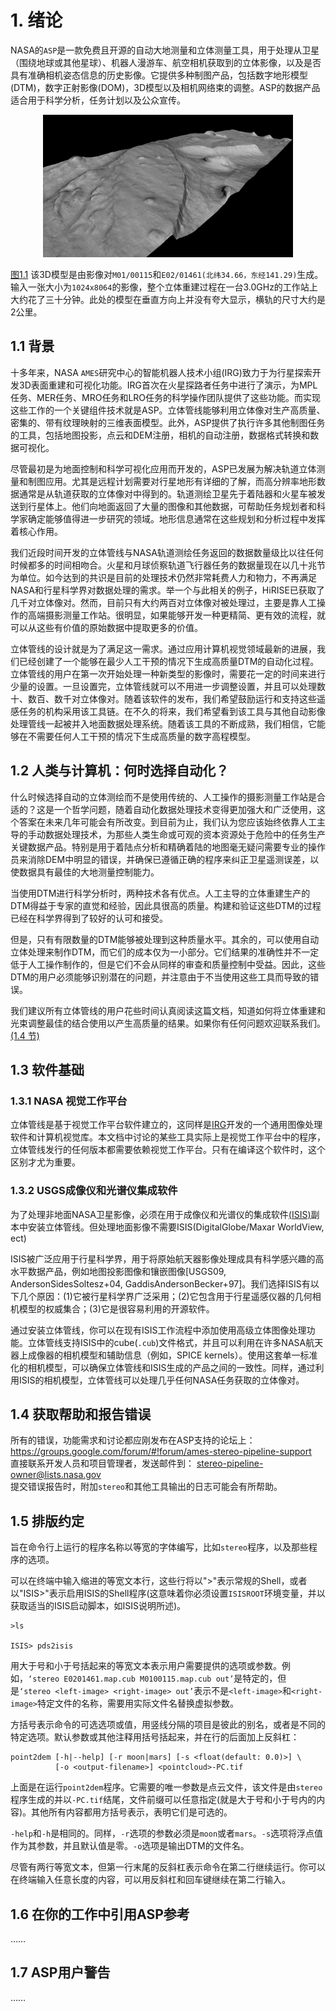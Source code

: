 # 1. 绪论
NASA的``ASP``是一款免费且开源的自动大地测量和立体测量工具，用于处理从卫星（围绕地球或其他星球）、机器人漫游车、航空相机获取到的立体影像，以及是否具有准确相机姿态信息的历史影像。它提供多种制图产品，包括数字地形模型(DTM)，数字正射影像(DOM)，3D模型以及相机网络束的调整。ASP的数据产品适合用于科学分析，任务计划以及公众宣传。  
<div style="text-align:center;">

![Figure1.1](/imgs/Fig1.1.png)  
</div>    

[图1.1](/imgs/Fig1.1.png) 该3D模型是由影像对``M01/00115``和``E02/01461(北纬34.66，东经141.29)``生成。输入一张大小为``1024x8064``的影像，整个立体重建过程在一台3.0GHz的工作站上大约花了三十分钟。此处的模型在垂直方向上并没有夸大显示，横轨的尺寸大约是2公里。  

## 1.1 背景  
十多年来，NASA ``AMES``研究中心的智能机器人技术小组(IRG)致力于为行星探索开发3D表面重建和可视化功能。IRG首次在火星探路者任务中进行了演示，为MPL任务、MER任务、MRO任务和LRO任务的科学操作团队提供了这些功能。而实现这些工作的一个关键组件技术就是ASP。立体管线能够利用立体像对生产高质量、密集的、带有纹理映射的三维表面模型。此外，ASP提供了执行许多其他制图任务的工具，包括地图投影，点云和DEM注册，相机的自动注册，数据格式转换和数据可视化。 

尽管最初是为地面控制和科学可视化应用而开发的，ASP已发展为解决轨道立体测量和制图应用。尤其是远程计划需要对行星地形有详细的了解，而高分辨率地形数据通常是从轨道获取的立体像对中得到的。轨道测绘卫星先于着陆器和火星车被发送到行星体上。他们向地面返回了大量的图像和其他数据，可帮助任务规划者和科学家确定能够值得进一步研究的领域。地形信息通常在这些规划和分析过程中发挥着核心作用。  

我们近段时间开发的立体管线与NASA轨道测绘任务返回的数据数量级比以往任何时候都多的时间相吻合。火星和月球侦察轨道飞行器任务的数据量现在以几十兆节为单位。如今达到的共识是目前的处理技术仍然非常耗费人力和物力，不再满足NASA和行星科学界对数据处理的需求。举一个与此相关的例子，HiRISE已获取了几千对立体像对。然而，目前只有大约两百对立体像对被处理过，主要是靠人工操作的高端摄影测量工作站。很明显，如果能够开发一种更精简、更有效的流程，就可以从这些有价值的原始数据中提取更多的价值。  

立体管线的设计就是为了满足这一需求。通过应用计算机视觉领域最新的进展，我们已经创建了一个能够在最少人工干预的情况下生成高质量DTM的自动化过程。立体管线的用户在第一次开始处理一种新类型的影像时，需要花一定的时间来进行少量的设置。一旦设置完，立体管线就可以不用进一步调整设置，并且可以处理数十、数百、数千对立体像对。随着该软件的发布，我们希望鼓励运行和支持这些遥感任务的机构采用该工具链。在不久的将来，我们希望看到该工具与其他自动影像处理管线一起被并入地面数据处理系统。随着该工具的不断成熟，我们相信，它能够在不需要任何人工干预的情况下生成高质量的数字高程模型。  
## 1.2 人类与计算机：何时选择自动化？  
什么时候选择自动的立体测绘而不是使用传统的、人工操作的摄影测量工作站是合适的？这是一个哲学问题，随着自动化数据处理技术变得更加强大和广泛使用，这个答案在未来几年可能会有所改变。到目前为止，我们认为您应该始终依靠人工主导的手动数据处理技术，为那些人类生命或可观的资本资源处于危险中的任务生产关键数据产品。特别是用于着陆点分析和精确着陆的地图毫无疑问需要专业的操作员来消除DEM中明显的错误，并确保已遵循正确的程序来纠正卫星遥测误差，以使数据具有最佳的大地测量控制能力。  

当使用DTM进行科学分析时，两种技术各有优点。人工主导的立体重建生产的DTM得益于专家的直觉和经验，因此具很高的质量。构建和验证这些DTM的过程已经在科学界得到了较好的认可和接受。

但是，只有有限数量的DTM能够被处理到这种质量水平。其余的，可以使用自动立体处理来制作DTM，而它们的成本仅为一小部分。它们结果的准确性并不一定低于人工操作制作的，但是它们不会从同样的审查和质量控制中受益。因此，这些DTM的用户必须能够识别潜在的问题，并注意由于不当使用这些工具而导致的错误。

我们建议所有立体管线的用户花些时间认真阅读这篇文档，知道如何将立体重建和光束调整最佳的结合使用以产生高质量的结果。如果你有任何问题欢迎联系我们。[(1.4 节)](#1.4)

## 1.3 软件基础
### 1.3.1 NASA 视觉工作平台
立体管线是基于视觉工作平台软件建立的，这同样是<a href ="https://ti.arc.nasa.gov/tech/asr/groups/intelligent-robotics/">IRG</a>开发的一个通用图像处理软件和计算机视觉库。本文档中讨论的某些工具实际上是视觉工作平台中的程序，立体管线发行的任何版本都需要依赖视觉工作平台。只有在编译这个软件时，这个区别才尤为重要。
### 1.3.2 USGS成像仪和光谱仪集成软件
为了处理非地面NASA卫星影像，必须在用于成像仪和光谱仪的集成软件<a href ="https://isis.astrogeology.usgs.gov/">(ISIS)</a>副本中安装立体管线。但处理地面影像不需要ISIS(DigitalGlobe/Maxar WorldView, ect)  

ISIS被广泛应用于行星科学界，用于将原始航天器影像处理成具有科学感兴趣的高水平数据产品，例如地图投影图像和镶嵌图像[USGS09, AndersonSidesSoltesz+04, GaddisAndersonBecker+97]。我们选择ISIS有以下几个原因：(1)它被行星科学界广泛采用；(2)它包含用于行星遥感仪器的几何相机模型的权威集合；(3)它是很容易利用的开源软件。  

通过安装立体管线，你可以在现有ISIS工作流程中添加使用高级立体图像处理功能。立体管线支持ISIS中的cube(``.cub``)文件格式，并且可以利用在许多NASA航天器上成像器的相机模型和辅助信息（例如，SPICE kernels）。使用这套单一标准化的相机模型，可以确保立体管线和ISIS生成的产品之间的一致性。同样，通过利用ISIS的相机模型，立体管线可以处理几乎任何NASA任务获取的立体像对。
## 1.4 获取帮助和报告错误
所有的错误，功能需求和讨论都应刚发布在ASP支持的论坛上：  
https://groups.google.com/forum/#!forum/ames-stereo-pipeline-support  
 直接联系开发人员和项目管理者，发送邮件到：
stereo-pipeline-owner@lists.nasa.gov  
提交错误报告时，附加``stereo``和其他工具输出的日志可能会有所帮助。
## 1.5 排版约定
旨在命令行上运行的程序名称以等宽的字体编写，比如``stereo``程序，以及那些程序的选项。 

可以在终端中输入缩进的等宽文本行，这些行将以">"表示常规的Shell，或者以"ISIS>"表示启用ISIS的Shell程序(这意味着你必须设置``ISISROOT``环境变量，并以获取适当的ISIS启动脚本，如ISIS说明所述)。  
```
>ls  

ISIS> pds2isis
```  
用大于号和小于号括起来的等宽文本表示用户需要提供的选项或参数。例如，``‘stereo E0201461.map.cub M0100115.map.cub out’``是特定的，但是``‘stereo <left-image> <right-image> out’``表示不是``<left-image>``和``<right-image>``特定文件的名称，需要用实际文件名替换虚拟参数。  

方括号表示命令的可选选项或值，用竖线分隔的项目是彼此的别名，或者是不同的特定选项。默认参数或其他注释用括号括起来，并在行的后面加上反斜杠：  
``` 
point2dem [-h|--help] [-r moon|mars] [-s <float(default: 0.0)>] \
          [-o <output-filename>] <pointcloud>-PC.tif  
```  
上面是在运行``point2dem``程序。它需要的唯一参数是点云文件，该文件是由``stereo``程序生成的并以``-PC.tif``结尾，文件前缀可以任意指定(就是大于号和小于号内的内容)。其他所有内容都用方括号表示，表明它们是可选的。  

``-help``和``-h``是相同的。同样，``-r``选项的参数必须是``moon``或者``mars``。``-s``选项将浮点值作为其参数，并且默认值是零。``-o``选项是输出DTM的文件名。  

尽管有两行等宽文本，但第一行末尾的反斜杠表示命令在第二行继续运行。你可以在终端输入任意长度的内容，可以用反斜杠和回车键继续在第二行输入。 
## 1.6 在你的工作中引用ASP参考
……
## 1.7 ASP用户警告
……